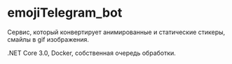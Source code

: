 # emojiTelegram_bot
Сервис, который конвертирует анимированные и статические стикеры, смайлы в gif изображения.

 .NET Core 3.0, Docker, собственная очередь обработки.
